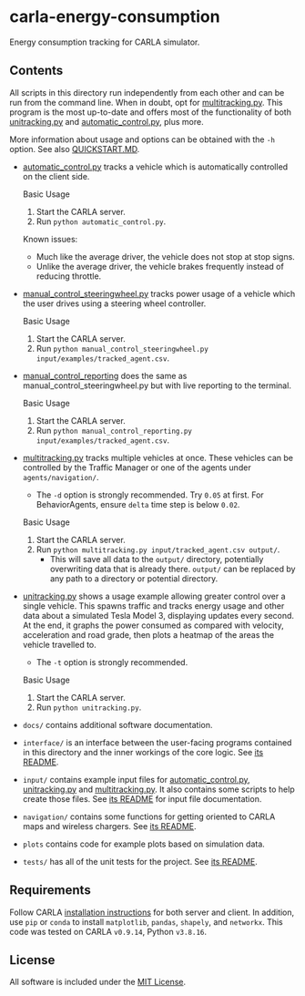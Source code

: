 # carla-energy-consumption
Energy consumption tracking for CARLA simulator.


## Contents
All scripts in this directory run independently from each other and can be run from the command line. 
When in doubt, opt for [multitracking.py](multitracking.py). This program is the most up-to-date and offers most of the functionality of both [unitracking.py](unitracking.py) and [automatic_control.py](automatic_control.py), plus more.

More information about usage and options can be obtained with the `-h` option. 
See also [QUICKSTART.MD](./QUICKSTART.md).

- [automatic_control.py](automatic_control.py) tracks a vehicle which is automatically controlled on the client side.

    Basic Usage
    1. Start the CARLA server.
    2. Run `python automatic_control.py`.

    Known issues:
    - Much like the average driver, the vehicle does not stop at stop signs.
    - Unlike the average driver, the vehicle brakes frequently instead of reducing throttle.

- [manual_control_steeringwheel.py](./manual_control_steeringwheel.py) tracks power usage of a vehicle which the user drives using a steering wheel controller.

    Basic Usage
    1. Start the CARLA server.
    2. Run `python manual_control_steeringwheel.py input/examples/tracked_agent.csv`.

- [manual_control_reporting](manual_control_reporting.py) does the same as manual_control_steeringwheel.py but with live reporting to the terminal.

    Basic Usage
    1. Start the CARLA server.
    2. Run `python manual_control_reporting.py input/examples/tracked_agent.csv`.

- [multitracking.py](multitracking.py) tracks multiple vehicles at once. These vehicles can be controlled by the Traffic Manager or one of the agents under `agents/navigation/`.

    - The `-d` option is strongly recommended. Try `0.05` at first. For BehaviorAgents, ensure `delta` time step is below `0.02`.

    Basic Usage
    1. Start the CARLA server.
    2. Run `python multitracking.py input/tracked_agent.csv output/`.
        - This will save all data to the `output/` directory, potentially overwriting data that is already there. `output/` can be replaced by any path to a directory or potential directory.

- [unitracking.py](unitracking.py) shows a usage example allowing greater control over a single vehicle. This spawns traffic and tracks energy usage and other data about a simulated Tesla Model 3, displaying updates every second. At the end, it graphs the power consumed as compared with velocity, acceleration and road grade, then plots a heatmap of the areas the vehicle travelled to. 

    - The `-t` option is strongly recommended.

    Basic Usage
    1. Start the CARLA server.
    2. Run `python unitracking.py`.

- `docs/` contains additional software documentation.

- `interface/` is an interface between the user-facing programs contained in this directory and the inner workings of the core logic. See [its README](./interface/README.md).

- `input/` contains example input files for [automatic_control.py](automatic_control.py), [unitracking.py](unitracking.py) and [multitracking.py](multitracking.py). It also contains some scripts to help create those files. See [its README](input/examples/README.md) for input file documentation.

- `navigation/` contains some functions for getting oriented to CARLA maps and wireless chargers. See [its README](navigation/README.md). 

- `plots` contains code for example plots based on simulation data.

- `tests/` has all of the unit tests for the project. See [its README](tests/README.md).


## Requirements
Follow CARLA [installation instructions](https://carla.readthedocs.io/en/0.9.14/start_quickstart/) for both server and client. In addition, use `pip` or `conda` to install `matplotlib`, `pandas`, `shapely`, and `networkx`. This code was tested on CARLA `v0.9.14`, Python `v3.8.16`.


## License 
All software is included under the [MIT License](https://opensource.org/license/mit/).
